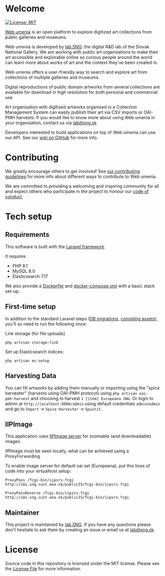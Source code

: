 # Welcome

[![License: MIT](https://img.shields.io/badge/License-MIT-yellow.svg)](https://opensource.org/licenses/MIT)

[Web umenia](http://www.webumenia.sk) is an open platform to explore digitized art collections from public galleries and museums.

Web umenia is developed by [lab.SNG](http://lab.sng.sk/): the digital R&D lab of the Slovak National Gallery. We are working with public art organisations to make their art accessible and explorable online so curious people around the world can learn more about works of art and the context they've been created in.

Web umenia offers a user-friendly way to search and explore art from collections of multiple galleries and museums.

Digital reproductions of public domain artworks from several collections are available for download in high resolution for both personal and commercial use

Art organisation with digitized artworks organised in a Collection Management System can easily publish their art via CSV imports or OAI-PMH harvests. If you would like to know more about using Web umenia in your organisation, contact us via [lab@sng.sk](mailto:lab@sng.sk)

Developers interested to build applications on top of Web umenia can use our API. See our [wiki on GitHub](https://github.com/SlovakNationalGallery/web-umenia-2/wiki/ElasticSearch-Public-API) for more info.

# Contributing

We greatly encourage others to get involved! See [our contributing guidelines](CONTRIBUTING.md) for more info about different ways to contribute to Web umenia.

We are committed to providing a welcoming and inspiring community for all and expect others who participate in the project to honour our [code of conduct](CODE_OF_CONDUCT.md).

# Tech setup

## Requirements

This software is built with the [Laravel framework](http://laravel.com/).

It requires

-   PHP 8.1
-   MySQL 8.0
-   Elasticsearch 7.17

We also provide a [Dockerfile](Dockerfile) and [docker-compose.yml](docker-compose.yml) with a basic stack set-up.

## First-time setup

In addition to the standard Laravel steps ([DB migrations](https://laravel.com/docs/8.x/migrations#running-migrations), [compiling assets](https://laravel.com/docs/8.x/mix#installation)), you'll so need to run the following once:

Link storage (for file uploads)

```
php artisan storage:link
```

Set up Elasticsearch indices:

```
php artisan es:setup
```

## Harvesting Data

You can fill artworks by adding them manually or importing using the "spice harvester" (harvests using OAI-PMH protocol) using `php artisan oai-pmh:harvest` and choosing to harvest `1 [item] Europeana SNG`. Or login to admin at `http://localhost:8000/admin` using default credentials `admin`/`admin` and go to `Import` -> `Spice Harvester` -> `Spustiť`.

## IIPImage

This application uses [IIPImage server](http://iipimage.sourceforge.net/) for zoomable (and downloadable) images.

IIPImage must be seen locally, what can be achieved using a ProxyForwarding.

To enable image server for default oai set (Europeana), put this lines of code into your virtualhost setup:

```
ProxyPass /fcgi-bin/iipsrv.fcgi http://imi.sng.cust.eea.sk/publicIS/fcgi-bin/iipsrv.fcgi

ProxyPassReverse /fcgi-bin/iipsrv.fcgi http://imi.sng.cust.eea.sk/publicIS/fcgi-bin/iipsrv.fcgi
```

## Maintainer

This project is maintained by [lab.SNG](http://lab.sng.sk). If you have any questions please don't hesitate to ask them by creating an issue or email us at [lab@sng.sk](mailto:lab@sng.sk).

# License

Source code in this repository is licensed under the MIT license. Please see the [License File](LICENSE) for more information.
